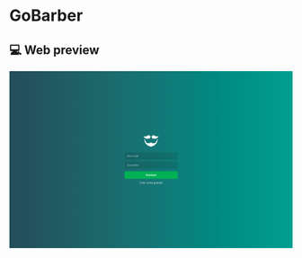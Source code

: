 # GoBarber


## :computer: Web preview
![Website login screen](https://github.com/ellismarjr/goBarber-web/blob/master/preview_images/login.png?raw=true)
